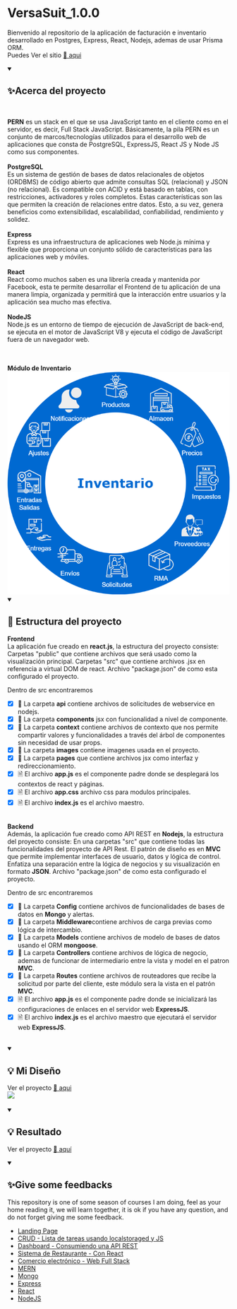 # VersaSuit_1.0.0
Bienvenido al repositorio de la aplicación de facturación e inventario desarrollado 
en Postgres, Express, React, Nodejs, ademas de usar Prisma ORM.
<br>
Puedes Ver el sitio <a href="#">🔗 aqui</a>

<details open="">
  <summary><h2>✨Acerca del proyecto</h2></summary>
  <br>
<p dir="auto">
    <b>PERN</b> es un stack en el que se usa JavaScript tanto en el cliente como en el servidor, es decir, Full Stack JavaScript. Básicamente, la pila PERN es un conjunto de marcos/tecnologías utilizados para el desarrollo web de aplicaciones que consta de PostgreSQL, ExpressJS, React JS y Node JS como sus componentes.
    <br><br>
    <b>PostgreSQL</b>
    <br>
    Es un sistema de gestión de bases de datos relacionales de objetos (ORDBMS) de código abierto 
    que admite consultas SQL (relacional) y JSON (no relacional). 
    Es compatible con ACID y está basado en tablas, con restricciones, activadores y roles completos. Estas características son las que permiten la creación de relaciones entre datos. Esto, a su vez, genera beneficios como extensibilidad, escalabilidad, confiabilidad, rendimiento y solidez.
    <br><br>
    <b>Express</b>
    <br>
    Express es una infraestructura de aplicaciones web Node.js mínima y flexible que proporciona un 
    conjunto sólido de características para las aplicaciones web y móviles.
    <br><br>
    <b>React</b>
    <br>
    React como muchos saben es una librería creada y mantenida por Facebook, esta te permite desarrollar el Frontend de tu aplicación de una manera limpia, organizada y permitirá que la interacción entre usuarios y la aplicación sea mucho mas efectiva.
    <br><br>
    <b>NodeJS</b>
    <br>
    Node.js es un entorno de tiempo de ejecución de JavaScript de back-end, se ejecuta en el motor de JavaScript V8 y ejecuta el código de JavaScript fuera de un navegador web.
</p>
<br><br>
<b>Módulo de Inventario</b>
<img src="https://github.com/EdwinCruz13/VersaSuit_1.0.0/blob/main/resources/VersaSuit02_Inventario.drawio.png?raw=true" />
</details>


<details open="">
  <summary><h2>🚀 Estructura del proyecto</h2></summary>
<p dir="auto"> 
<b>Frontend</b>
<br>
La aplicación fue creado en <b>react.js</b>, la estructura del proyecto consiste:
Carpetas "public" que contiene archivos que será usado como la visualización principal.
Carpetas "src" que contiene archivos .jsx en referencia a virtual DOM de react.
Archivo "package.json" de como esta configurado el proyecto.

Dentro de src encontraremos

- [x] 📁 La carpeta <b>api</b> contiene archivos de solicitudes de webservice en nodejs.
  <br>
- [x] 📁 La carpeta <b>components</b> jsx con funcionalidad a nivel de componente.
  <br>
- [x] 📁 La carpeta <b>context</b> contiene archivos de contexto que nos permite compartir valores y funcionalidades a través del árbol de componentes sin necesidad de usar props.
  <br>
- [x] 📁 La carpeta <b>images</b> contiene imagenes usada en el proyecto.
  <br>
- [x] 📁 La carpeta <b>pages</b> que contiene archivos jsx como interfaz y redireccionamiento.
  <br>
- [x] 🗎  El archivo <b>app.js</b> es el componente padre donde se desplegará los contextos de react y páginas.
  <br>
- [x] 🗎  El archivo <b>app.css</b> archivo css para modulos principales.
  <br>
- [x] 🗎  El archivo <b>index.js</b> es el archivo maestro.
  <br><br>

<b>Backend</b>
<br>
Además, la aplicación fue creado como API REST en <b>Nodejs</b>, la estructura del proyecto consiste:
En una carpetas "src" que contiene todas las funcionalidades del proyecto de API Rest.
El patrón de diseño es en <b>MVC</b> que permite implementar interfaces de usuario, datos y lógica de control. 
Enfatiza una separación entre la lógica de negocios y su visualización en formato <b>JSON</b>.
Archivo "package.json" de como esta configurado el proyecto.  

Dentro de src encontraremos

- [x] 📁 La carpeta <b>Config</b> contiene archivos de funcionalidades de bases de datos en <b>Mongo</b> y alertas.
  <br>
- [x] 📁 La carpeta <b>Middleware</b>contiene archivos de carga previas como lógica de intercambio.
  <br>
- [x] 📁 La carpeta <b>Models</b> contiene archivos de modelo de bases de datos usando el ORM <b>mongoose</b>.
  <br>
- [x] 📁 La carpeta <b>Controllers</b> contiene archivos de lógica de negocio, ademas de funcionar de intermediario entre la vista y model en el patron <b>MVC</b>.
  <br>
- [x] 📁 La carpeta <b>Routes</b> contiene archivos de routeadores que recibe la solicitud por parte del cliente, este módulo sera la vista en el patrón <b>MVC</b>.
  <br>
- [x] 🗎  El archivo <b>app.js</b> es el componente padre donde se inicializará las configuraciones de enlaces en el servidor web <b>ExpressJS</b>.
  <br>
- [x] 🗎  El archivo <b>index.js</b> es el archivo maestro que ejecutará el servidor web <b>ExpressJS</b>.
  <br><br>
</p>
</details>


<details open="">
  <summary><h2>💡 Mi Diseño</h2></summary>
<p dir="auto"> 
  Ver el proyecto <a href="#">🔗 aqui</a>
  <br>
  <img src="https://github.com/EdwinCruz13/VersaSuit_1.0.0/blob/main/othersFile/images/my_design.drawio.png?raw=true" />    
</p>
</details>


<details open="">
  <summary><h2>💡 Resultado</h2></summary>
<p dir="auto"> 
  Ver el proyecto <a href="#">🔗 aquí</a>
  <br>
     
</p>
</details>


<details open="">
  <summary><h2>✨Give some feedbacks</h2></summary>
<p dir="auto">
  This repository is one of some season of courses I am doing, feel as your home reading it, we will learn together, it is ok if you have any question, and do not forget giving me some feedback.
  </br>
  <ul>
    <li><a href="https://github.com/EdwinCruz13/LandingPage/">Landing Page</a></li>
    <li><a href="https://github.com/EdwinCruz13/Ucamp-Crud">CRUD - Lista de tareas usando localstoraged y JS</a></li>
    <li><a href="https://github.com/EdwinCruz13/Ucamp-Dashboard/">Dashboard - Consumiendo una API REST</a></li>
    <li><a href="https://github.com/EdwinCruz13/Ucamp-Restaurant">Sistema de Restaurante - Con React</a></li>
    <li><a href="https://github.com/EdwinCruz13/Ucamp-Ecommerce">Comercio electrónico - Web Full Stack</a></li>
    <li><a href="https://github.com/EdwinCruz13/MERN">MERN</a></li>
    <li><a href="#">Mongo</a></li>
    <li><a href="#">Express</a></li>
    <li><a href="#">React</a></li>
    <li><a href="https://github.com/EdwinCruz13/NodeJS-Lesson">NodeJS</a></li>
  </ul>

</p>
</details>


